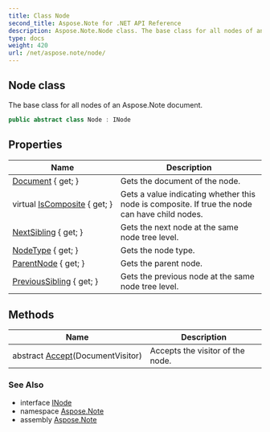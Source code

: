 ```yaml
---
title: Class Node
second_title: Aspose.Note for .NET API Reference
description: Aspose.Note.Node class. The base class for all nodes of an Aspose.Note document
type: docs
weight: 420
url: /net/aspose.note/node/
---
```

## Node class

The base class for all nodes of an Aspose.Note document.

```csharp
public abstract class Node : INode
```

## Properties

| Name | Description |
| --- | --- |
| [Document](../../aspose.note/node/document/) { get; } | Gets the document of the node. |
| virtual [IsComposite](../../aspose.note/node/iscomposite/) { get; } | Gets a value indicating whether this node is composite. If true the node can have child nodes. |
| [NextSibling](../../aspose.note/node/nextsibling/) { get; } | Gets the next node at the same node tree level. |
| [NodeType](../../aspose.note/node/nodetype/) { get; } | Gets the node type. |
| [ParentNode](../../aspose.note/node/parentnode/) { get; } | Gets the parent node. |
| [PreviousSibling](../../aspose.note/node/previoussibling/) { get; } | Gets the previous node at the same node tree level. |

## Methods

| Name | Description |
| --- | --- |
| abstract [Accept](../../aspose.note/node/accept/)(DocumentVisitor) | Accepts the visitor of the node. |

### See Also

* interface [INode](../inode/)
* namespace [Aspose.Note](../../aspose.note/)
* assembly [Aspose.Note](../../)


